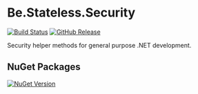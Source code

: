 ﻿# Be.Stateless.Security

[![Build Status](https://dev.azure.com/icraftsoftware/be.stateless/_apis/build/status/Be.Stateless.Security%20Manual%20Release?branchName=master)](https://dev.azure.com/icraftsoftware/be.stateless/_build/latest?definitionId=93&branchName=master)
[![GitHub Release](https://img.shields.io/github/v/release/icraftsoftware/Be.Stateless.Security?label=Release&logo=github)](https://github.com/icraftsoftware/Be.Stateless.Security/releases/latest)

Security helper methods for general purpose .NET development.

## NuGet Packages

[![NuGet Version](https://img.shields.io/nuget/v/Be.Stateless.Security.svg?label=Be.Stateless.Security&style=flat&logo=nuget)](https://www.nuget.org/packages/Be.Stateless.Security/)
